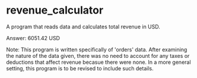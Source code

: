 # revenue_calculator
A program that reads data and calculates total revenue in USD. 

Answer: 6051.42 USD

Note: This program is written specifically of 'orders' data. After examining the nature of the data given, there was no need to account for any taxes or deductions that affect revenue becasue there were none. In a more general setting, this program is to be revised to include such details. 
